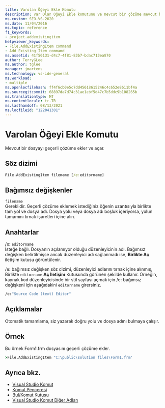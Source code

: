 ```yaml
---
title: Varolan Öğeyi Ekle Komutu
description: Var Olan Öğeyi Ekle komutunu ve mevcut bir çözüme mevcut bir dosyayı nasıl ekleyen ve açtığı hakkında bilgi alın.
ms.custom: SEO-VS-2020
ms.date: 11/04/2016
ms.topic: reference
f1_keywords:
- project.addexistingitem
helpviewer_keywords:
- File.AddExistingItem command
- Add Existing Item command
ms.assetid: 41f56131-d4c7-4f81-83b7-bdac713ea870
author: TerryGLee
ms.author: tglee
manager: jmartens
ms.technology: vs-ide-general
ms.workload:
- multiple
ms.openlocfilehash: ff4f6cb0e5c7dd45618615246c4c652e8611bf4a
ms.sourcegitcommit: 68897da7d74c31ae1ebf5d47c7b5ddc9b108265b
ms.translationtype: MT
ms.contentlocale: tr-TR
ms.lasthandoff: 08/13/2021
ms.locfileid: "122041301"
---
```

# <a name="add-existing-item-command"></a>Varolan Öğeyi Ekle Komutu
Mevcut bir dosyayı geçerli çözüme ekler ve açar.

## <a name="syntax"></a>Söz dizimi

```cmd
File.AddExistingItem filename [/e:editorname]
```

## <a name="arguments"></a>Bağımsız değişkenler
`filename`\
Gereklidir. Geçerli çözüme eklemek istediğiniz öğenin uzantısıyla birlikte tam yol ve dosya adı. Dosya yolu veya dosya adı boşluk içeriyorsa, yolun tamamını tırnak işaretleri içine alın.

## <a name="switches"></a>Anahtarlar
/e: `editorname`\
İsteğe bağlı. Dosyanın açılamıyor olduğu düzenleyicinin adı. Bağımsız değişken belirtilmişse ancak düzenleyici adı sağlanmadı ise, **Birlikte Aç** iletişim kutusu görüntülenir.

/e: bağımsız değişken söz dizimi, düzenleyici adlarını tırnak içine alınmış, Birlikte `editorname` **Aç İletişim** Kutusunda görünen şekilde kullanır. Örneğin, kaynak kod düzenleyicisinde bir stil sayfası açmak için /e: bağımsız değişkeni için aşağıdakini `editorname` girersiniz.

```cmd
/e:"Source Code (text) Editor"
```

## <a name="remarks"></a>Açıklamalar
Otomatik tamamlama, siz yazarak doğru yolu ve dosya adını bulmaya çalışır.

## <a name="example"></a>Örnek
Bu örnek Form1.frm dosyasını geçerli çözüme ekler.

```cmd
>File.AddExistingItem "C:\public\solution files\Form1.frm"
```

## <a name="see-also"></a>Ayrıca bkz.

- [Visual Studio Komut](../../ide/reference/visual-studio-commands.md)
- [Komut Penceresi](../../ide/reference/command-window.md)
- [Bul/Komut Kutusu](../../ide/find-command-box.md)
- [Visual Studio Komut Diğer Adları](../../ide/reference/visual-studio-command-aliases.md)
